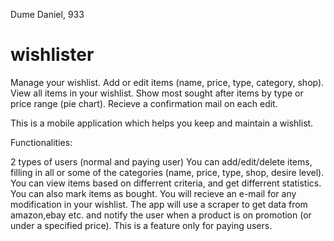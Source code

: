 Dume Daniel, 933

# wishlister

Manage your wishlist. 
Add or edit items (name, price, type, category, shop). 
View all items in your wishlist.
Show most sought after items by type or price range (pie chart).
Recieve a confirmation mail on each edit.

This is a mobile application which helps you keep and maintain a wishlist.

Functionalities:

2 types of users (normal and paying user)
You can add/edit/delete items, filling in all or some of the categories (name, price, type, shop, desire level).
You can view items based on differrent criteria, and get differrent statistics.
You can also mark items as bought. You will recieve an e-mail for any modification in your wishlist.
The app will use a scraper to get data from amazon,ebay etc. and notify the user when a product is on promotion (or under a specified price). This is a feature only for paying users.
